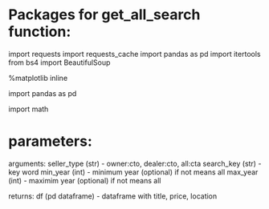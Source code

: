 # Packages for get_all_search function:

import requests
import requests_cache
import pandas as pd
import itertools
from bs4 import BeautifulSoup

%matplotlib inline

import pandas as pd

import math

# parameters:

arguments:
      seller_type (str) - owner:cto, dealer:cto, all:cta
      search_key (str) - key word
      min_year (int) - minimum year (optional) if not means all
      max_year (int) - maximim year (optional) if not means all

returns: df (pd dataframe) - dataframe with title, price, location
